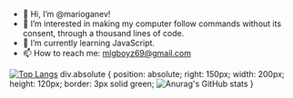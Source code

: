 - 👋 Hi, I’m @marioganev!
- 👀 I’m interested in making my computer follow commands without its consent, through a thousand lines of code. 
- 🌱 I’m currently learning JavaScript.
- 📫 How to reach me: mlgboyz69@gmail.com

[![Top Langs](https://github-readme-stats.vercel.app/api/top-langs/?username=marioganev)](https://github.com/anuraghazra/github-readme-stats)   div.absolute {
  position: absolute;
  right: 150px;
  width: 200px;
  height: 120px;
  border: 3px solid green;
  ![Anurag's GitHub stats](https://github-readme-stats.vercel.app/api?username=marioganev&show_icons=true&theme=radical)
  }
